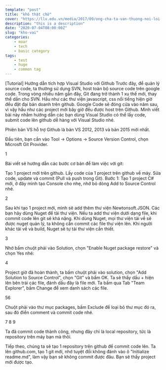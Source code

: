 ```yaml
---
template: "post"
title: "khó thật chứ"
cover: "https://llv.edu.vn/media/2017/09/ong-cha-ta-van-thuong-noi-loi-chao-cao-hon-mam-co-e1565189335705.jpg"
description: "this is a description"
date: "2020-07-04T08:00:00Z"
slug: "kho-vai"
categories: 
    - moar
    - tech
    - basic category
tags:
    - test
    - huge
    - common tag
---
```

[Tutorial] Hướng dẫn tích hợp Visual Studio với Github
Trước đây, để quản lý source code, ta thường sử dụng SVN, host toàn bộ source code trên google code. Trong vòng nhiều năm gần đây, Git đang trở thành 1 xu thế mới, thay thế dần cho SVN. Hầu như các thư viện javascript, css nổi tiếng hiện giờ đều đặt đại bản doanh trên github. Google Code sẽ đóng cửa vào năm sau, vì vậy hầu như các project mới bây giờ đều được host trên Github. Mình viết bài này nhằm hướng dẫn các bạn dùng Visual Studio có thể lấy code, submit code lên github dễ hàng với Visual Studio nhé.

Phiên bản VS hỗ trợ Github là bản VS 2012, 2013 và bản 2015 mới nhất.

Đầu tiên, bạn cần vào Tool -> Options -> Source Version Control, chọn Microsft Git Provider.

1

Bài viết sẽ hướng dẫn các bước cơ bản để làm việc với git:

Tạo 1 project mới trên github.
Lấy code của 1 project trên github về máy.
Sửa code, update và commit (Pull và push trong Git).
Bước 1: Tạo 1 project C# mới, ở đây mình tạo Console cho nhẹ, nhớ bỏ dòng Add to Source Control nhé.

2

Sau khi tạo 1 project mới, mình sẽ add thêm thư viện Newtonsoft.JSON. Các bạn hãy dùng Nuget để tải thư viện. Nếu ta add thư viện dưới dạng file, khi commit code lên git sẽ khá nặng. Khi dùng Nuget, mọi thư viện tải về sẽ được nuget quản lý, ta không cần commit các file thư viện lên. Khi người khác tải về và build, Nuget sẽ tự tải thư viện cần thiết.

3

Nhớ bấm chuột phải vào Solution, chọn "Enable Nuget package restore" và chọn Yes nhé:

4

Project giờ đã hoàn thành, ta bấm chuột phải vào solution, chọn "Add Solution to Source Control", chọn "Git" và bấm OK. Ta sẽ thấy dấu + hiện lên bên trái các file, đánh dấu đây là file mới. Ta bấm qua Tab "Team Explorer", bấm Change để xem danh sách các file.

56

Chuột phải vào thư mục packages, bấm Exclude để loại bỏ thư mục đó ra, sau đó điền comment và commit code nhé.

7 8 9

Ta đã commit code thành công, nhưng đây chỉ là local repository, tức là repository trên máy bạn mà thôi.

Tiếp theo, chúng ta sẽ tạo 1 repository trên github để commit code lên. Ta lên github.com, tạo 1 git mới, nhớ tuyệt đối không đánh vào ô "Initialize readme.md", làm vậy bạn sẽ không commit được đâu. Bạn sẽ thấy project mới được tạo.
